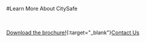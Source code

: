 #Learn More About CitySafe

<br/><br/>
[Download the brochure!](articles/products/citysafe.md/calltoaction.md/citysafe.en.pdf){:target="_blank"}[Contact Us]({{#makeLink}}./productinquiries.html?article_path=./company/productinquiries.md&menu_path=/{{/makeLink}})


